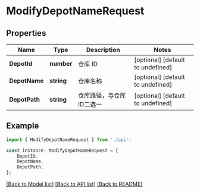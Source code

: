 # ModifyDepotNameRequest


## Properties

Name | Type | Description | Notes
------------ | ------------- | ------------- | -------------
**DepotId** | **number** | 仓库 ID | [optional] [default to undefined]
**DepotName** | **string** | 仓库名称 | [optional] [default to undefined]
**DepotPath** | **string** | 仓库路径，与仓库ID二选一 | [optional] [default to undefined]

## Example

```typescript
import { ModifyDepotNameRequest } from './api';

const instance: ModifyDepotNameRequest = {
    DepotId,
    DepotName,
    DepotPath,
};
```

[[Back to Model list]](../README.md#documentation-for-models) [[Back to API list]](../README.md#documentation-for-api-endpoints) [[Back to README]](../README.md)
